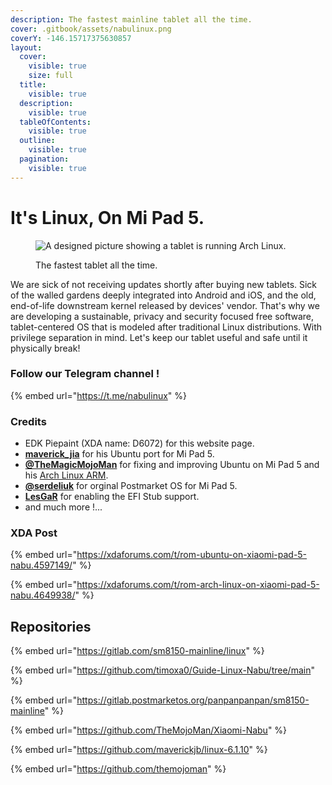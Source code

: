 ```yaml
---
description: The fastest mainline tablet all the time.
cover: .gitbook/assets/nabulinux.png
coverY: -146.15717375630857
layout:
  cover:
    visible: true
    size: full
  title:
    visible: true
  description:
    visible: true
  tableOfContents:
    visible: true
  outline:
    visible: true
  pagination:
    visible: true
---
```


# It's Linux, On Mi Pad 5.

<figure><picture><source srcset=".gitbook/assets/archnabu (1).png" media="(prefers-color-scheme: dark)"><img src=".gitbook/assets/nabulinux.png" alt="A  designed picture showing a tablet is running Arch Linux. "></picture><figcaption><p>The fastest tablet all the time.</p></figcaption></figure>

We are sick of not receiving updates shortly after buying new tablets. Sick of the walled gardens deeply integrated into Android and iOS, and the old, end-of-life downstream kernel released by devices' vendor. That's why we are developing a sustainable, privacy and security focused free software, tablet-centered OS that is modeled after traditional Linux distributions. With privilege separation in mind. Let's keep our tablet useful and safe until it physically break!

### Follow our Telegram channel !

{% embed url="https://t.me/nabulinux" %}

### Credits

* EDK Piepaint (XDA name: D6072) for this website page.
* [**maverick\_jia**](https://xdaforums.com/m/maverick_jia.12607425/) for his Ubuntu port for Mi Pad 5.
* [**@TheMagicMojoMan**](https://xdaforums.com/m/12646279/) for fixing and improving Ubuntu on Mi Pad 5 and his [Arch Linux ARM](https://xdaforums.com/t/rom-arch-linux-on-xiaomi-pad-5-nabu.4649938/).
* [**@serdeliuk**](https://xdaforums.com/m/8536985/) for orginal Postmarket OS for Mi Pad 5.
* [**LesGaR**](https://xdaforums.com/m/lesgar.1776553/) for enabling the EFI Stub support.
* and much more !...

### XDA Post

{% embed url="https://xdaforums.com/t/rom-ubuntu-on-xiaomi-pad-5-nabu.4597149/" %}

{% embed url="https://xdaforums.com/t/rom-arch-linux-on-xiaomi-pad-5-nabu.4649938/" %}

## Repositories

{% embed url="https://gitlab.com/sm8150-mainline/linux" %}



{% embed url="https://github.com/timoxa0/Guide-Linux-Nabu/tree/main" %}

{% embed url="https://gitlab.postmarketos.org/panpanpanpan/sm8150-mainline" %}

{% embed url="https://github.com/TheMojoMan/Xiaomi-Nabu" %}

{% embed url="https://github.com/maverickjb/linux-6.1.10" %}

{% embed url="https://github.com/themojoman" %}
